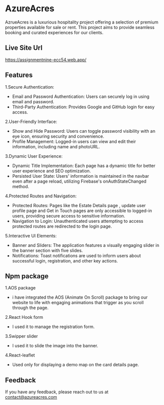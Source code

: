 
# AzureAcres

AzrueAcres is a luxurious hospitality project offering a selection of premium properties available for sale or rent. This project aims to provide seamless booking and curated experiences for our clients.


## Live Site Url
https://assignmentnine-ecc54.web.app/
## Features

1.Secure Authentication:

- Email and Password Authentication: Users can securely log in using email and password.
- Third-Party Authentication: Provides Google  and GitHub login for easy access.

2.User-Friendly Interface:

- Show and Hide Password: Users can toggle password visibility with an eye icon, ensuring security and convenience.
- Profile Management: Logged-in users can view and edit their information, including name and photoURL.

3.Dynamic User Experience:

- Dynamic Title Implementation: Each page has a dynamic title for better user experience and SEO optimization.
- Persisted User State: Users' information is maintained in the navbar even after a page reload, utilizing Firebase's onAuthStateChanged method.

4.Protected Routes and Navigation:

- Protected Routes: Pages like the Estate Details page , update user profile page and Get in Touch pages are only accessible to logged-in users, providing secure access to sensitive information.
- Navigation to Login: Unauthenticated users attempting to access protected routes are redirected to the login page.

5.Interactive UI Elements:

- Banner and Sliders: The application features a visually engaging slider in the banner section with five slides.
- Notifications: Toast notifications are used to inform users about successful login, registration, and other key actions.


## Npm package
1.AOS package
-  i have integrated the AOS (Animate On Scroll) package to bring our website to life with engaging animations that trigger as you scroll through the page.

2.React Hook form
- I used it to manage the registration form.

3.Swipper slider
- I used it to slide the image into the banner.

4.React-leaflet
- Used only for displaying a demo map on the card details page.
## Feedback

If you have any feedback, please reach out to us at contact@azureacres.com


